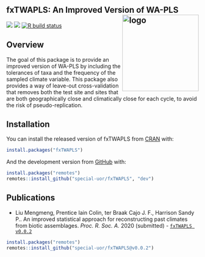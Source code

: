 
<!-- README.md is generated from README.Rmd. Please edit that file -->

## fxTWAPLS: An Improved Version of WA-PLS <img src="https://raw.githubusercontent.com/special-uor/fxTWAPLS/master/inst/images/logo.png" alt="logo" align="right" height=200px/>

<!-- <img src="inst/images/logo.png" alt="logo" align="right" height=200px/> -->

<!-- badges: start -->

<!-- [![](https://img.shields.io/github/languages/code-size/special-uor/fxTWAPLS.svg)](https://github.com/special-uor/fxTWAPLS) -->

[![](https://www.r-pkg.org/badges/version/fxTWAPLS?color=blue)](https://cran.r-project.org/package=fxTWAPLS)
[![](https://img.shields.io/badge/devel%20version-0.0.4-yellow.svg)](https://github.com/special-uor/fxTWAPLS)
[![R build
status](https://github.com/special-uor/fxTWAPLS/workflows/R-CMD-check/badge.svg)](https://github.com/special-uor/fxTWAPLS/actions)
<!-- [![](https://codecov.io/gh/special-uor/fxTWAPLS/branch/master/graph/badge.svg?token=Q6SYL7AOGR)](https://codecov.io/gh/special-uor/fxTWAPLS) -->
<!-- [![R build status](https://github.com/special-uor/fxTWAPLS/workflows/R-CMD-check/badge.svg)](https://github.com/special-uor/fxTWAPLS/actions) -->
<!-- [![CRAN status](https://www.r-pkg.org/badges/version/fxTWAPLS)](https://CRAN.R-project.org/package=fxTWAPLS) -->
<!-- badges: end -->

## Overview

The goal of this package is to provide an improved version of WA-PLS by
including the tolerances of taxa and the frequency of the sampled
climate variable. This package also provides a way of leave-out
cross-validation that removes both the test site and sites that are both
geographically close and climatically close for each cycle, to avoid the
risk of pseudo-replication.

## Installation

<!-- ### Create a Personal Access Token (PAT) for Github -->

<!-- This is needed to install packages from private repositories. Once configured, -->

<!-- there is no need to configure it again. -->

You can install the released version of fxTWAPLS from
[CRAN](https://cran.r-project.org/package=fxTWAPLS) with:

``` r
install.packages("fxTWAPLS")
```

And the development version from
[GitHub](https://github.com/special-uor/fxTWAPLS) with:
<!-- You can install the development version from [GitHub](https://github.com/) with: -->

``` r
install.packages("remotes")
remotes::install_github("special-uor/fxTWAPLS", "dev")
```

## Publications

  - Liu Mengmeng, Prentice Iain Colin, ter Braak Cajo J. F., Harrison
    Sandy P.. An improved statistical approach for reconstructing past
    climates from biotic assemblages. *Proc. R. Soc. A.* 2020
    (submitted) - [`fxTWAPLS
    v0.0.2`](https://github.com/special-uor/fxTWAPLS/releases/tag/v0.0.2)

<!-- end list -->

``` r
install.packages("remotes")
remotes::install_github("special-uor/fxTWAPLS@v0.0.2")
```

<!-- ## Example -->

<!-- This is a basic example which shows you how to solve a common problem: -->
